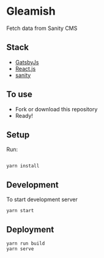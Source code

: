 # Gleamish

Fetch data from Sanity CMS

## Stack

- [GatsbyJs](https://www.gatsbyjs.org/)
- [React.js](https://reactjs.org/)
- [sanity](https://www.sanity.io/)

## To use

- Fork or download this repository
- Ready!

## Setup

Run:

```

yarn install

```

## Development

To start development server

```
yarn start
```

## Deployment

```
yarn run build
yarn serve
```
